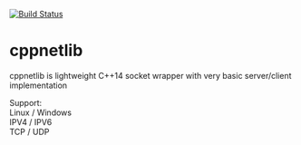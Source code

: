 [![Build Status](https://travis-ci.org/Petr-Hric/cppnetlib.svg?branch=master)](https://travis-ci.org/Petr-Hric/cppnetlib)

# cppnetlib

cppnetlib is lightweight C++14 socket wrapper with very basic server/client implementation

Support: \
Linux / Windows \
IPV4 / IPV6 \
TCP / UDP
